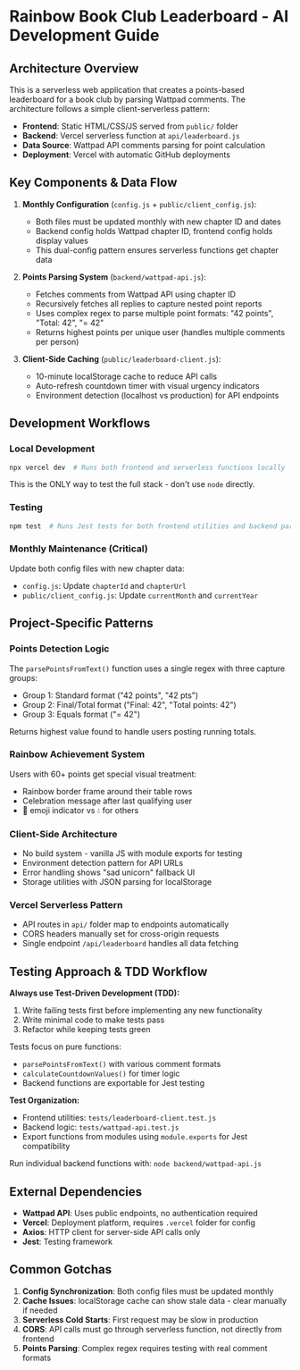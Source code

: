 # Rainbow Book Club Leaderboard - AI Development Guide

## Architecture Overview

This is a serverless web application that creates a points-based leaderboard for a book club by parsing Wattpad comments. The architecture follows a simple client-serverless pattern:

- **Frontend**: Static HTML/CSS/JS served from `public/` folder
- **Backend**: Vercel serverless function at `api/leaderboard.js`
- **Data Source**: Wattpad API comments parsing for point calculation
- **Deployment**: Vercel with automatic GitHub deployments

## Key Components & Data Flow

1. **Monthly Configuration** (`config.js` + `public/client_config.js`):
   - Both files must be updated monthly with new chapter ID and dates
   - Backend config holds Wattpad chapter ID, frontend config holds display values
   - This dual-config pattern ensures serverless functions get chapter data

2. **Points Parsing System** (`backend/wattpad-api.js`):
   - Fetches comments from Wattpad API using chapter ID
   - Recursively fetches all replies to capture nested point reports
   - Uses complex regex to parse multiple point formats: "42 points", "Total: 42", "= 42"
   - Returns highest points per unique user (handles multiple comments per person)

3. **Client-Side Caching** (`public/leaderboard-client.js`):
   - 10-minute localStorage cache to reduce API calls
   - Auto-refresh countdown timer with visual urgency indicators
   - Environment detection (localhost vs production) for API endpoints

## Development Workflows

### Local Development
```bash
npx vercel dev  # Runs both frontend and serverless functions locally
```
This is the ONLY way to test the full stack - don't use `node` directly.

### Testing
```bash
npm test  # Runs Jest tests for both frontend utilities and backend parsing logic
```

### Monthly Maintenance (Critical)
Update both config files with new chapter data:
- `config.js`: Update `chapterId` and `chapterUrl` 
- `public/client_config.js`: Update `currentMonth` and `currentYear`

## Project-Specific Patterns

### Points Detection Logic
The `parsePointsFromText()` function uses a single regex with three capture groups:
- Group 1: Standard format ("42 points", "42 pts")  
- Group 2: Final/Total format ("Final: 42", "Total points: 42")
- Group 3: Equals format ("= 42")

Returns highest value found to handle users posting running totals.

### Rainbow Achievement System
Users with 60+ points get special visual treatment:
- Rainbow border frame around their table rows
- Celebration message after last qualifying user
- 🌈 emoji indicator vs 💧 for others

### Client-Side Architecture
- No build system - vanilla JS with module exports for testing
- Environment detection pattern for API URLs
- Error handling shows "sad unicorn" fallback UI
- Storage utilities with JSON parsing for localStorage

### Vercel Serverless Pattern
- API routes in `api/` folder map to endpoints automatically
- CORS headers manually set for cross-origin requests
- Single endpoint `/api/leaderboard` handles all data fetching

## Testing Approach & TDD Workflow

**Always use Test-Driven Development (TDD):**
1. Write failing tests first before implementing any new functionality
2. Write minimal code to make tests pass
3. Refactor while keeping tests green

Tests focus on pure functions:
- `parsePointsFromText()` with various comment formats
- `calculateCountdownValues()` for timer logic
- Backend functions are exportable for Jest testing

**Test Organization:**
- Frontend utilities: `tests/leaderboard-client.test.js`
- Backend logic: `tests/wattpad-api.test.js`
- Export functions from modules using `module.exports` for Jest compatibility

Run individual backend functions with: `node backend/wattpad-api.js`

## External Dependencies

- **Wattpad API**: Uses public endpoints, no authentication required
- **Vercel**: Deployment platform, requires `.vercel` folder for config
- **Axios**: HTTP client for server-side API calls only
- **Jest**: Testing framework

## Common Gotchas

1. **Config Synchronization**: Both config files must be updated monthly
2. **Cache Issues**: localStorage cache can show stale data - clear manually if needed
3. **Serverless Cold Starts**: First request may be slow in production
4. **CORS**: API calls must go through serverless function, not directly from frontend
5. **Points Parsing**: Complex regex requires testing with real comment formats